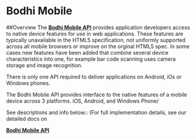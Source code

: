 # Bodhi Mobile

##Overview
The **[Bodhi Mobile API](http://mobileapi.bodhi.space)** provides application developers access to native device features for use in web applications. These features are typically unavailable in the HTML5 specification, not uniformly supported across all mobile browsers or improve on the orginal HTML5 spec. In some cases new features have been added that combine several device characteristics into one, for example bar code scanning uses camera storage and image recognition.

There is only one API required to deliver applications on Android, iOs or Windows phones.

The Bodhi Mobile API provides interface to the native features of a mobile device across 3 platforms. iOS, Android, and Windows Phone/

See descriptions and info below:: (For full implementation details, see our detailed docs on 

**[Bodhi Mobile API](http://mobileapi.bodhi.space)**

